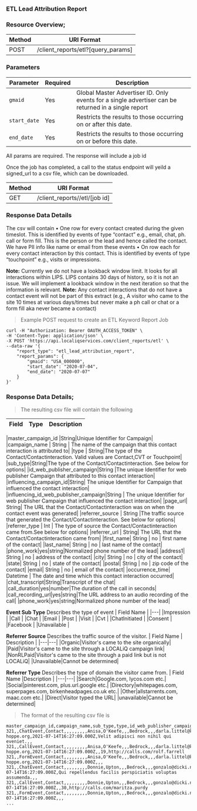### ETL Lead Attribution Report
<a name="Lead Attribution report"></a>

### Resource Overview;

|Method|URI Format|
|---|---|
|POST|/client_reports/etl?[query_params]|When creating an ETL Lead Attribution Report, provide the following fields in `report_params`:

### Parameters

|Parameter|Required|Description|
|---|---|---|
|`gmaid`|Yes|Global Master Advertiser ID.  Only events for a single advertiser can be returned in a single report|
|`start_date`|Yes|Restricts the results to those occurring on or after this date.|
|`end_date`|Yes|Restricts the results to those occurring on or before this date.|

All params are required.  The response will include a job id

Once the job has completed, a call to the status endpoint will yeild a signed_url to a csv file, which can be downloaded.

|Method|URI Format|
|---|---|
|GET|/client_reports//etl/[job id]|When creating an ETL Lead Attribution Report, provide the following fields in `report_params`:


### Response Data Details

The csv will contain
•	One row for every contact created during the given timeslot. This is identified by events of type “contact” e.g., email, chat, ph. call or form fill.  This is the person or the lead and hence called the contact. We have PII info like name or email from these events
•	On row each for every contact interaction by this contact. This is identified by events of type “touchpoint” e.g., visits or impressions. 


**Note:** Currently we do not have a lookback window limit. It looks for all interactions within LIPS. LIPS contains 30 days of history, so it is not an issue. We will implement a lookback window in the next iteration so that the information is relevant.
**Note:** Any contact interactions that do not have a contact event will not be part of this extract (e.g., A visitor who came to the site 10 times at various days/times but never make a ph call or chat or a form fill aka never became a contact)




> Example POST request to create an ETL Keyword Report Job

```
curl -H "Authorization: Bearer OAUTH_ACCESS_TOKEN" \
-H 'Content-Type: application/json' \
-X POST 'https://api.localiqservices.com/client_reports/etl' \
--data-raw '{
	"report_type": "etl_lead_attribution_report",
	"report_params": {
		"gmaid": "USA_000000",
		"start_date": "2020-07-04",
		"end_date": "2020-07-07"
	}
}'
```

### Response Data Details;
> The resulting csv file will contain the following

Field | Type  | Description
--------- |-------- |--------

|master_campaign_id |String|Unique Identifier for Campaign|
|campaign_name | String | The name of the campaign that this contact interaction is attributed to|
|type | String|The type of the Contact/Contactinteraction. Valid values are Contact,CVT or Touchpoint|
|sub_type|String|The type of the Contact/Contactinteraction. See below for options|
|id_web_publisher_campaign|String |The unique Identifier for web publisher Campaign that attributed to this contact interaction|
|influencing_campaign_id|String| The unique Identifier for Campaign that influenced the contact interaction|
|influencing_id_web_publisher_campaign|String | The unique Identifier for web publisher Campaign that influenced the contact interaction|
|page_url| String| The URL that the Contact/Contactinteraction was on when the contact event was generated|
|referrer_source | String |The traffic source that generated the Contact/Contactinteraction. See below for options|
|referrer_type | Int | The type of source the Contact/Contactinteraction came from.See below for options|
|referrer_url | String| The URL that the Contact/Contactinteraction came from|
|first_name| String | no | first name of the contact|
|last_name| String | no | last name of the contact|
|phone_work|yes|string|Normalized phone number of the lead|
|address1| String | no | address of the contact|
|city| String | no | city of the contact|
|state| String | no | state of the contact|
|postal| String | no | zip code of the contact|
|email| String | no | email of the contact|
|occurrence_time| Datetime | The date and time which this contact interaction occurred|
|chat_transcript|String|Transcript of the chat|	
|call_duration|yes|number|The duration of the call in seconds|
|call_recording_url|yes|string|The URL address to an audio recording of the call|
|phone_work|yes|string|Normalized phone number of the lead|

**Event Sub Type**
Describes the type of event
| Field Name | 
|---| 
|Impression |
|Call |
|Chat |
|Email |
|Post |
|Visit |
|Cvt |
|ChatInitiated |
|Consent |
|Facebook |
|Unavailable |


**Referrer Source**
Describes the traffic source of  the visitor.
| Field Name | Description |
|---|---|
|Organic|Visitor's came to the site organically|
|Paid|Visitor's came to the site through a LOCALiQ campaign link|
|NonRLPaid|Visitor's came to the site through a paid link but is not LOCALiQ|
|Unavailable|Cannot be determined|

**Referrer Type**
Describes the type of domain the visitor came from.
| Field Name |Description |
|---|---| 
|Search|Google.com, lycos.com etc.|
|Social|pinterest.com, plus.url.google etc.|
|Directory|whitepages.com, superpages.com, birkenheadpages.co.uk etc.|
|Other|allstarrents.com, maac.com etc.|
|Direct|Visitor typed the URL|
|unavailable|Cannot be determined|


> The format of the resulting csv file is
```
master_campaign_id,campaign_name,sub_type,type,id_web_publisher_campaign,influencing_campaign_id,influencing_id_web_publisher_campaign,page_url,referrer_name,referrer_source,referrer_type,referrer_url,first_name,last_name,phone_work,address1,city,state,postal,email,occurrence_time,chat_transcript,call_duration,call_recording_url
321,,ChatEvent,Contact,,,,,,,,,Anisa,O'Keefe,,,Bedrock,,,darla.littel@kris-hoppe.org,2021-07-14T16:27:09.000Z,Velit adipisci non nihil qui eveniet.,,
321,,CallEvent,Contact,,,,,,,,,Anisa,O'Keefe,,,Bedrock,,,darla.littel@kris-hoppe.org,2021-07-14T16:27:09.000Z,,19,http://calls.com/rolf.farrell
321,,FormEvent,Contact,,,,,,,,,Anisa,O'Keefe,,,Bedrock,,,darla.littel@kris-hoppe.org,2021-07-14T16:27:09.000Z,,,
321,,ChatEvent,Contact,,,,,,,,,Donnie,Upton,,,Bedrock,,,gonzalo@dicki.net,2021-07-14T16:27:09.000Z,Qui repellendus facilis perspiciatis voluptas assumenda.,,
321,,CallEvent,Contact,,,,,,,,,Donnie,Upton,,,Bedrock,,,gonzalo@dicki.net,2021-07-14T16:27:09.000Z,,30,http://calls.com/maritza.purdy
321,,FormEvent,Contact,,,,,,,,,Donnie,Upton,,,Bedrock,,,gonzalo@dicki.net,2021-07-14T16:27:09.000Z,,,
...
```
